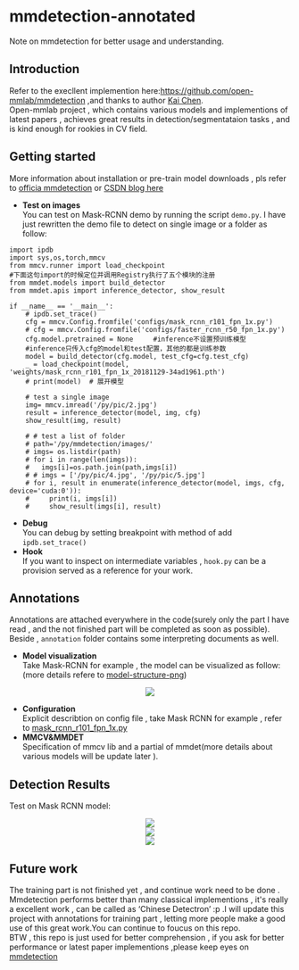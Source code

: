 # mmdetection-annotated
Note on mmdetection for better usage and understanding.</br>
## Introduction
Refer to the execllent implemention here:https://github.com/open-mmlab/mmdetection ,and thanks to author [Kai Chen](https://github.com/hellock).</br>
Open-mmlab project , which contains various models and implementions of latest papers , achieves great results in detection/segmentataion tasks , and is kind enough for rookies in CV field.</br>
## Getting started
More information about installation or pre-train model downloads , pls refer to [officia mmdetection](https://github.com/open-mmlab/mmdetection) or [CSDN blog here](https://blog.csdn.net/mingqi1996/article/details/88091802)</br>
* **Test on images</br>**
You can test on Mask-RCNN demo by running the script `demo.py`.
I have just rewritten the demo file to detect on single image or a folder as follow:
```
import ipdb
import sys,os,torch,mmcv
from mmcv.runner import load_checkpoint
#下面这句import的时候定位并调用Registry执行了五个模块的注册
from mmdet.models import build_detector	
from mmdet.apis import inference_detector, show_result

if __name__ == '__main__':
	# ipdb.set_trace()
	cfg = mmcv.Config.fromfile('configs/mask_rcnn_r101_fpn_1x.py')
	# cfg = mmcv.Config.fromfile('configs/faster_rcnn_r50_fpn_1x.py')
	cfg.model.pretrained = None		#inference不设置预训练模型
	#inference只传入cfg的model和test配置，其他的都是训练参数
	model = build_detector(cfg.model, test_cfg=cfg.test_cfg)
	_ = load_checkpoint(model, 'weights/mask_rcnn_r101_fpn_1x_20181129-34ad1961.pth')
	# print(model)  # 展开模型

	# test a single image
	img= mmcv.imread('/py/pic/2.jpg')
	result = inference_detector(model, img, cfg)
	show_result(img, result)

	# # test a list of folder
	# path='/py/mmdetection/images/'
	# imgs= os.listdir(path)
	# for i in range(len(imgs)):
	# 	imgs[i]=os.path.join(path,imgs[i])
	# # imgs = ['/py/pic/4.jpg', '/py/pic/5.jpg']
	# for i, result in enumerate(inference_detector(model, imgs, cfg, device='cuda:0')):
	#     print(i, imgs[i])
	#     show_result(imgs[i], result)

```
* **Debug**</br>
You can debug by setting breakpoint with method of add `ipdb.set_trace()`
* **Hook**</br>
If you want to inspect on intermediate variables , `hook.py` can be a provision served as a reference for your work.
## Annotations
Annotations are attached everywhere in the code(surely only the part I have read , and the not finished part will be completed as soon as possible). Beside , `annotation` folder contains some interpreting documents as well.</br>
* **Model visualization**</br>
Take Mask-RCNN for example , the model can be visualized as follow:(more details refere to [model-structure-png](https://github.com/ming71/mmdetection-annotated/blob/master/annotation/model_vis/maskrcnn-model-inference.png))
<div align=center><img src="https://github.com/ming71/mmdetection-annotated/blob/master/annotation/model_vis/inference.png"/></div>

* **Configuration**</br>
Explicit describtion on config file , take Mask RCNN for example , refer to [mask_rcnn_r101_fpn_1x.py](https://github.com/ming71/mmdetection-annotated/blob/master/annotation/mask_rcnn_r101_fpn_1x.py)</br>
* **MMCV&MMDET**</br>
Specification of mmcv lib and a partial of mmdet(more details about various models will be update later ).</br>

## Detection Results</br>
Test on Mask RCNN model:</br>
<div align=center><img src="https://github.com/ming71/mmdetection-annotated/blob/master/outputs/_s1019.png"/></div>
<div align=center><img  src="https://github.com/ming71/mmdetection-annotated/blob/master/outputs/_screenshot_02.04.2019.png"/></div>
<div align=center><img  src="https://github.com/ming71/mmdetection-annotated/blob/master/outputs/_screenshot_071019.png"/></div>

## Future work</br>
The training part is not finished yet , and continue work need to be done . Mmdetection performs better than many classical implementions , it's really a excellent work , can be called as ‘Chinese Detectron’ :p .I will update this project with annotations for training part , letting more people make a good use of this great work.You can continue to foucus on this repo.</br>
BTW , this repo is just used for better comprehension , if you ask for better performance or latest paper implementions ,please keep eyes on [mmdetection](https://github.com/open-mmlab/mmdetection)</br>

